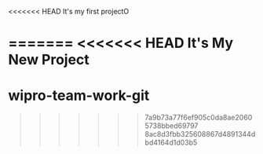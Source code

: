 <<<<<<< HEAD
It's my first projectO

=======
<<<<<<< HEAD
It's My New Project
=======
# wipro-team-work-git
>>>>>>> 7a9b73a77f6ef905c0da8ae20605738bbed69797
>>>>>>> 8ac8d3fbb325608867d4891344dbd4164d1d03b5
